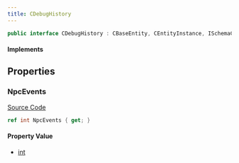 ```yaml
---
title: CDebugHistory
---
```


```csharp
public interface CDebugHistory : CBaseEntity, CEntityInstance, ISchemaClass<CEntityInstance>, ISchemaClass<CBaseEntity>, ISchemaClass<CDebugHistory>, ISchemaField, ISchemaClass, INativeHandle
```

#### Implements

## Properties

### NpcEvents

[Source Code](https://github.com/swiftly-solution/swiftlys2/blob/beta/managed/src/SwiftlyS2.Generated/Schemas/Interfaces/CDebugHistory.cs#L16)

```csharp
ref int NpcEvents { get; }
```

#### Property Value

- [int](https://learn.microsoft.com/dotnet/api/system.int32)

